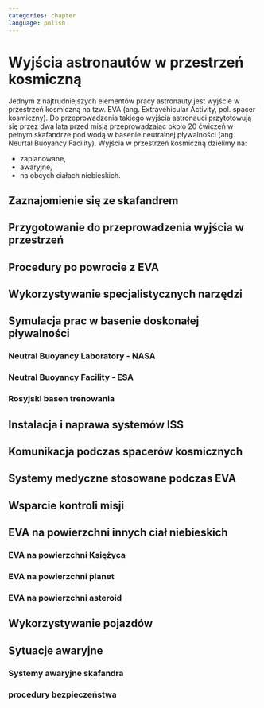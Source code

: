 ```yaml
---
categories: chapter
language: polish
---
```


# Wyjścia astronautów w przestrzeń kosmiczną

Jednym z najtrudniejszych elementów pracy astronauty jest wyjście w przestrzeń kosmiczną na tzw. EVA (ang. Extravehicular Activity, pol. spacer kosmiczny). Do przeprowadzenia takiego wyjścia astronauci przytotowują się przez dwa lata przed misją przeprowadzając około 20 ćwiczeń w pełnym skafandrze pod wodą w basenie neutralnej pływalności (ang. Neurtal Buoyancy Facility). Wyjścia w przestrzeń kosmiczną dzielimy na:
- zaplanowane,
- awaryjne,
- na obcych ciałach niebieskich.

## Zaznajomienie się ze skafandrem
<!-- TODO:
- Certyfikacja w obsłudze skafandra
-->

## Przygotowanie do przeprowadzenia wyjścia w przestrzeń
<!-- What medical examination you perform before and after EVA
- Ruskie MO - medical assessment (5 or 6)
- threadmill, hand ergomenter,
- ECG, cardiovascular, blood pressure, QRS complex
- zdarzyło się raz aby ktoś był wykluczony
- badają zdolność do EVA już nawet na kilka dni przed

What is the procedure for EVA preparation (oxygen intake) - pre-breath protocol
- O2 environment makes pre-breath easier
- Rosyjski strój pozwala szybciej wyjść, ale nie tak długo siedzieć
- kiedyś, oddychają czystym O2 jadąc na rowerze z maską, a później wchodzą do stroju i obniżają ciśnienie
- camp-out, śpią w śluzie z 10.2 PSI i to się zmienia z 21% do 28% tlenu
- exercise protocol in the suit, połączenie starszych
- możesz zrobić cały pre-breath przez 4 godziny w stroju (zrobili to dwukrotnie, awaryjnie)
- Rosjanie mają 30-40 minut
- jeżeli miałbyś strój z 8 PSI to nie musisz mieć żadnych pre-breath, ale nie dałoby się niczego robić

-->

## Procedury po powrocie z EVA
<!-- TODO: Procedure after EVA
- Ruskie walą wódkę, jeszcze w śluzie zanim się zdepresuryzuje. nigdy się nic nie stało
- amerykanom dwukrotnie zdarzyło się przytrzasnąć narzędzie
- wyrównują do 5 PSI i robią leak check, jeżeli nie działa, to upuszają powietrze i jeszcze raz sprawdzają właz
- nominal procedures
- repress takes 15 minutes
- depress takes 30 minutes
- cooling, oxygen supplies
-->


## Wykorzystywanie specjalistycznych narzędzi

## Symulacja prac w basenie doskonałej pływalności
<!-- TODO:

Jak trenują EVA, o których nie wiedzą, że będą potrzebowali w przyszłości:
- generic training - szkolenie generyczne z umiejętności, które się zawsze przydają
- cross-training szkolą ludzi tak by każdy miał przynajmniej pojęcie jak to się robi

- EVA pre-familiarisation training (w NBF w EAC, ESA)
- EVA training (w NBL w Huston, TX) jest prowadzony po ukończeniu pre-familiarisation w Kolonii

In this situation, EAC created a so-called EVA pre-familiarisation training course, which is conducted at EAC's Neutral Buoyancy Facility (NBF). This programme teaches ESA astronauts basic EVA concepts and EVA skills such as tethering to the Station, use of special EVA tools, communication with an EVA crewmate as well as with the control room and how to keep full situational awareness in a complex and challenging environment.

The full spacewalk, or Extra Vehicular Activity (EVA), training for the ISS is traditionally done at NASA’s Neutral Buoyancy Laboratory (NBL) at the Johnson Space Center, Houston, Texas, and at the Gagarin Cosmonaut Training Center, in Russia.

For each specific spacewalk, there are several training units to be completed. One EVA run lasts around 5 hours, and the standard right now is that you spend five to seven times as long in the NBL at Houston for each EVA, depending on the difficulty. In addition to that you train a lot of contingency scenarios.

With the assembly of the ISS in full swing, the EVA training schedule in the NBL is tight, the facility itself overbooked with operational and mission-related EVA training so the training schedule is compressed into three shifts a day. In addition, it will in future also be used for exploration related testing, which leaves little time for providing EVA skills training to ESA astronauts.

An assignment to take part in a spacewalk during a space mission depends on an EVA skills evaluation, which takes place at a very early stage of the EVA training programme in Houston. Those astronauts who handle their very first neutral buoyancy experiences in Houston well will be chosen to perform EVAs and receive the full-blown EVA training.


Generic Training
a później Flight Assignment
Repetition mode już bezpośrednio przed samym wylotem.

Czasami zadarzają się astronauci którzy nie mogą robić EVA, bo trzeba być on-top-of-everything
trzeba mieć kondycję, znać strój, być przetrenowanym


- Ciśnienie w skafandrze 4.3 PSI
- 3-4 trenują w NBF pod wodą
- W basenie trenują również kontakt z CAPCOM
- O wszystkim informują CAPCOM
- EVA szkolenie z trzymania się, podwójnego bezpieczeństwa i przenoszenia ładunku
- Korzystanie z narzędzi
- Wyrównywanie ciśnienia w środku skafandra
- Dolly Burton (ustnik do przedmuchiwania ciśnienia)

Przy szkoleniu wodnym, opuszczanie kapsuły w wodzie są dwie opcje
- w skafandrze wodnym suchym (zdążyli się przebrać)
- Awaryjne w skafandrze Sokol
Odpalanie racy i dmuchanie jacketów jak nurkowie


- Szkolenie VR dla EVA (hololense, oculus)

- Amonia (NH3) Leak
- rozszerzalność cieplna metali i zmiana siły na pokrętłach i wajchach
- jeżeli jesteś w foot restraint to powinieneś przestać przykładać siłę w cokolwiek aby nie urwać
- skażenie skafandra podczas EVA
    - procedury dla airlock
    - procedury powrotu aby nie ryzykować życia innych
    - pędzel do strzepania amoniaku
    - wyparowanie płatków śniegowych w słońcu
    - wyrównanie ciśnienia w airlock aby móc otworzyć i wrzucić mokre ręczniki by się wytarli oraz ściany i odpowietrzniki
- Ćwiczą 20 zanim wykonają to w kosmosie
- Wejścia po 6 godzin
- Pózniej w kosmosie 8/9 godzin
- 2 safety divers
- 1 floating diver (z kamerą)
- 2 utility diver z narzędziami, monitorują i pomagają się rozstawić
- Badanie ciśnieniowe skafandra


- NBL: dwóch nurków (EV1 EV2) na jednego astronautę Safety Diver + jeden (Float Diver) z kamerą i zmieniają się co dwie godziny, video jest do prezentacji i do analizowania szkoleń
- Comcheck
- Portable Life System on
- schodzenie do basenu po linie w dół aby Astronauta mógł reagować na zmiany ciśnienia w swoim tempie i aby nic się nie stało
- urządzenie do przedmuchiwania ciśnienia w uszach (Valsalva maneuver - przedmuchiwanie uszu, gdy ciśnienie zapycha)
- weight out - nurkowie wyważają astronautę - dodają pianki i ciężarków abyś był neutralny w każdej pozycji
    - pionowo
    - do góry nogami
    - bokiem
- Siedzą pod wodą po 6 godzin i strasznie to wykańcza ręce
- puszczają muzyczkę (Bastille - Pompeii)
- mają misję do ukończenia
- Na dwie osoby trenujące EVA jest około 40 osób, które upewniają się, że wszystko jest bezpiecznie


Why are space suits still bulky?

While it's technically possible to create a tight suit that protects you from the vacuum of space and probably the extreme temperatures as well, one of the functions of the suit is to protect you from meteoroids -- grains of sand moving at tens of thousands of miles per hour. For this reason, the suit is made up of many layers of different fabrics that will stop a meteoroid from puncturing the suit -- and the astronaut. As you can see in this diagram, layers 6 through 14, 9 layers in total, are devoted to stopping meteoroids.


EVA
- utrzymywanie skafandrów w gotowości
- procedury wyjść
- planowanie wyjść i zadań podczas EVA
- Augmented Reality (mobiPV, Google Glass)
- Pozycjonowanie astronautów i obserwacja realtime gdzie są
- GPS na Księżycu i Marsie
- Nawigowanie alternatywne
- Geografia terenu

-->

### Neutral Buoyancy Laboratory - NASA

### Neutral Buoyancy Facility - ESA

### Rosyjski basen trenowania
<!-- TODO: nazwa basenu -->


## Instalacja i naprawa systemów ISS

## Komunikacja podczas spacerów kosmicznych
<!-- TODO: Komunikacja EVA
Podczas EVA masz big loop i każdy może słuchać i włączać się do rozmów.
Zwykle podczas EVA CapCom komunikuje się z zespołem.

Ground Loop
Space to Ground Loop
EV Loop (for EVA)
Russian CapCom rozmawia z ruskim CapComem
Amerykański CapCom rozmawia z Amerykańskim

CapCom jest astronautą i przechodzi przez ten sam trening. Ci ludzie dobrze się znają.

Przynajmniej dwie osoby wychodzą na EVA i minimalnie jedna zostaje w bazie jako IVA.

EV1 jest bardziej prestiżowy. Astronauci o to konkurują.
EV1 jest przyznawany ze względu na ranking lub wyszkolenie.
-->

## Systemy medyczne stosowane podczas EVA
<!-- TODO: Systemy medyczne stosowane podczas EVA
- dosimeter
-
- ECG, 3 electrode
- Suit sensor
- Respiratory Coefficient
- Respiratory trace
- Oxygen Consumption
- Oxygen Uptake
- Leak Check (every suit leaks)
- CO2 sensor
- O2 sensor
- O2 consumption (per astronaut)
- Anarobic
- QRS complex
- measuring chest
- temperature sensor on your ear (wcześniej w rectal) [Russian Suit]
- Radiation dosimeter
- LCVG (Liquid Cooling and Ventilation Groumet)
- anarobic (na podstawie O2 i CO2)
- metabolism
-->

## Wsparcie kontroli misji

## EVA na powierzchni innych ciał niebieskich
<!-- TODO: EVA na powierzchni innych ciał niebieskich
- temperatura
- upadki i wstawanie
- radzenie sobie z pyłem
- fotografia
-->

### EVA na powierzchni Księżyca
<!-- TODO: EVA na powierzchni Księżyca
- 3 ways of scrubbing CO2
- Lithium-hydroxide
- EMU ma wymienialne kardridże
- EMU ma metal-oxide w wymienialnych kardridżach
- swing-bads - molecular sivs (mass number of the element from the) sito działa na zasadzie wysysania w przestrzeń kosmiczną gazu ze specyficzną masą atomową
- Wszystkie systemy muszą być przynajmniej potrójne
-->


### EVA na powierzchni planet

### EVA na powierzchni asteroid

## Wykorzystywanie pojazdów
<!-- TODO: EVA - Wykorzystywanie pojazdów
- Poduszkowce
- Drony
- Łaziki eksploracji robotycznej
- Łaziki transportowe dla astronautów
- Balony
- Łodzie podwodne
- Krety
-->

## Sytuacje awaryjne

### Systemy awaryjne skafandra
<!-- TODO: EMU Emergency
- SAFER
- trzymanie ciśnienia przez 22 min
-->


### procedury bezpieczeństwa
<!--
Przećwiczenie ściągania osoby, która ma problemy podczas EVA.
Kiedy nie mogą widzieć przez visor.
Kiedy jakiś członek zespołu jest unieruchomiony.
Kiedy straci przytomność.
Kiedy są lekkie problemy ze strojem.
Kiedy są ciężkie problemy ze strojem.
Procedurą jest zapewnienie członkowi Ambilical.

Na każdym suicie mają dwa radia. Kiedy jedno przestanie działać, muszą zmienić częstotliwość.
Używają języka znaków i gestów w przypadku braku możliwości komunikacji.
Mają nasłuch na dwóch częstotliwościach.
Ćwiczenie relay-com czyli przekazywanie wiadomości przez pośrednika gdy nie ma łączności bezpośredniej z członkiem EVA
TDRA - Space to Space communication system, predefined 8 miliseconds slots

Trenują abnormal situations w NBL

- Emergency: Jednemu astronaucie podczas EVA kończy się powietrze
- Emergency: Pojawienie się wody w skafandrze
- Emergency: Chłodzenie
- Emergency: Ewakuacja habitatu
- Emergency: Holowanie nieprzytomnego astronauty
- Emergency: Komunikacja na wypadek braku łączności podczas EVA
- Abort case
-->
